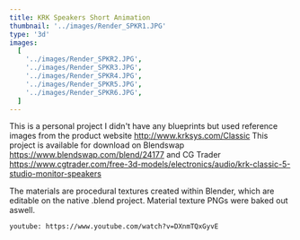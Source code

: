 ```yaml
---
title: KRK Speakers Short Animation
thumbnail: '../images/Render_SPKR1.JPG'
type: '3d'
images:
  [
    '../images/Render_SPKR2.JPG',
    '../images/Render_SPKR3.JPG',
    '../images/Render_SPKR4.JPG',
    '../images/Render_SPKR5.JPG',
    '../images/Render_SPKR6.JPG',
  ]
---
```


This is a personal project I didn't have any blueprints but used reference images from the product website http://www.krksys.com/Classic
This project is available for download on Blendswap https://www.blendswap.com/blend/24177 and
CG Trader https://www.cgtrader.com/free-3d-models/electronics/audio/krk-classic-5-studio-monitor-speakers

The materials are procedural textures created within Blender, which are editable on the native .blend project.
Material texture PNGs were baked out aswell.

`youtube: https://www.youtube.com/watch?v=DXnmTQxGyvE`

